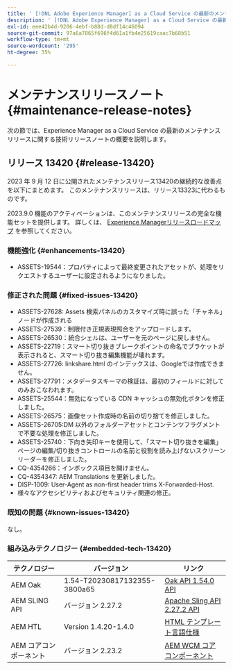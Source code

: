 ```yaml
---
title: ' [!DNL Adobe Experience Manager] as a Cloud Service の最新のメンテナンスリリースノート'
description: ' [!DNL Adobe Experience Manager] as a Cloud Service の最新のメンテナンスリリースノート'
exl-id: eee42b4d-9206-4ebf-b88d-d8df14c46094
source-git-commit: 97a6a7865f696f4d61a1fb4e25619caac7b68b51
workflow-type: tm+mt
source-wordcount: '295'
ht-degree: 35%

---
```


# メンテナンスリリースノート {#maintenance-release-notes}

次の節では、Experience Manager as a Cloud Service の最新のメンテナンスリリースに関する技術リリースノートの概要を説明します。

## リリース 13420 {#release-13420}

2023 年 9 月 12 日に公開されたメンテナンスリリース13420の継続的な改善点を以下にまとめます。 このメンテナンスリリースは、リリース13323に代わるものです。

2023.9.0 機能のアクティベーションは、このメンテナンスリリースの完全な機能セットを提供します。 詳しくは、 [Experience Managerリリースロードマップ](https://experienceleague.adobe.com/docs/experience-manager-release-information/aem-release-updates/update-releases-roadmap.html?lang=ja) を参照してください。

### 機能強化 {#enhancements-13420}

- ASSETS-19544：プロパティによって最終変更されたアセットが、処理をリクエストするユーザーに設定されるようになりました。

### 修正された問題 {#fixed-issues-13420}

- ASSETS-27628: Assets 検索パネルのカスタマイズ時に誤った「チャネル」ノードが作成される
- ASSETS-27539：制限付き正規表現照合をアップロードします。
- ASSETS-26530：統合シェルは、ユーザーを元のページに戻しません。
- ASSETS-22719：スマート切り抜きブレークポイントの命名でブラケットが表示されると、スマート切り抜き編集機能が壊れます。
- ASSETS-27726: linkshare.html のインデックスは、Googleでは作成できません。
- ASSETS-27791：メタデータスキーマの検証は、最初のフィールドに対してのみおこなわれます。
- ASSETS-25544：無効になっている CDN キャッシュの無効化ボタンを修正しました。
- ASSETS-26575：画像セット作成時の名前の切り捨てを修正しました。
- ASSETS-26705:DM 以外のフォルダーアセットとコンテンツフラグメントで不要な処理を修正しました。
- ASSETS-25740：下向き矢印キーを使用して、「スマート切り抜きを編集」ページの編集/切り抜きコントロールの名前と役割を読み上げないスクリーンリーダーを修正しました。
- CQ-4354266：インボックス項目を開けません。
- CQ-4354347: AEM Translations を更新しました。
- DISP-1009: User-Agent as non-first header trims X-Forwarded-Host.
- 様々なアクセシビリティおよびセキュリティ関連の修正。

### 既知の問題 {#known-issues-13420}

なし。

### 組み込みテクノロジー {#embedded-tech-13420}

| テクノロジー | バージョン | リンク |
|---|---|---|
| AEM Oak | 1.54-T20230817132355-3800a65 | [Oak API 1.54.0 API](https://www.javadoc.io/doc/org.apache.jackrabbit/oak-api/1.54.0/index.html) |
| AEM SLING API | バージョン 2.27.2 | [Apache Sling API 2.27.2 API](https://www.javadoc.io/doc/org.apache.sling/org.apache.sling.api/latest/index.html) |
| AEM HTL | Version 1.4.20-1.4.0 | [HTML テンプレート言語仕様](https://github.com/adobe/htl-spec) |
| AEM コアコンポーネント | バージョン 2.23.2 | [AEM WCM コアコンポーネント](https://github.com/adobe/aem-core-wcm-components) |
